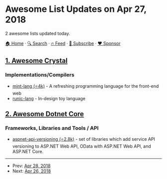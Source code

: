 # Awesome List Updates on Apr 27, 2018

2 awesome lists updated today.

[🏠 Home](/README.md) · [🔍 Search](https://www.trackawesomelist.com/search/) · [🔥 Feed](https://www.trackawesomelist.com/rss.xml) · [📮 Subscribe](https://trackawesomelist.us17.list-manage.com/subscribe?u=d2f0117aa829c83a63ec63c2f&id=36a103854c) · [❤️  Sponsor](https://github.com/sponsors/theowenyoung)



## [1. Awesome Crystal](/content/veelenga/awesome-crystal/README.md)

### Implementations/Compilers

*   [mint-lang (⭐4k)](https://github.com/mint-lang/mint) - A refreshing programming language for the front-end web
*   [runic-lang](https://github.com/runic-lang) - In-design toy language

## [2. Awesome Dotnet Core](/content/thangchung/awesome-dotnet-core/README.md)

### Frameworks, Libraries and Tools / API

*   [aspnet-api-versioning (⭐2.8k)](https://github.com/Microsoft/aspnet-api-versioning) - set of libraries which add service API versioning to ASP.NET Web API, OData with ASP.NET Web API, and ASP.NET Core.

---

- Prev: [Apr 28, 2018](/content/2018/04/28/README.md)
- Next: [Apr 26, 2018](/content/2018/04/26/README.md)
